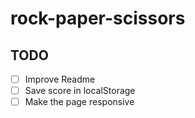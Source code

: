 # rock-paper-scissors

## TODO
- [ ] Improve Readme
- [ ] Save score in localStorage
- [ ] Make the page responsive
